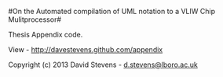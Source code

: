 #On the Automated compilation of UML notation to a VLIW Chip Mulitprocessor#

Thesis Appendix code.

View - http://davestevens.github.com/appendix

Copyright (c) 2013 David Stevens - d.stevens@lboro.ac.uk
